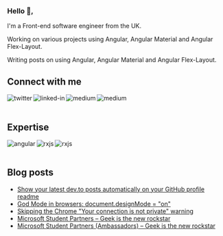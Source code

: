 ### Hello 👋, 

I'm a Front-end software engineer from the UK.

Working on various projects using Angular, Angular Material and Angular Flex-Layout.

Writing posts on using Angular, Angular Material and Angular Flex-Layout.

## Connect with me
[<img align="left" alt="twitter" src="https://img.shields.io/badge/twitter-%231DA1F2.svg?&style=for-the-badge&logo=twitter&logoColor=white" />](https://twitter.com/duncanfaulkner)

[<img align="left" alt="linked-in" src="https://img.shields.io/badge/linkedin-%230077B5.svg?&style=for-the-badge&logo=linkedin&logoColor=white" />](https://www.linkedin.com/in/duncanfaulkner1/)

[<img align="left" alt="medium" src="https://img.shields.io/badge/medium-%2312100E.svg?&style=for-the-badge&logo=medium&logoColor=white" />](https://anglebrackets-dev.medium.com/)

[<img align="left" alt="medium" src="https://img.shields.io/badge/ngconf-%2312100E.svg?&style=for-the-badge&logo=ngconf&logoColor=white" />](https://medium.com/ngconf/)


<br>
<br>

## Expertise
<img align="left" alt="angular" src="https://img.shields.io/badge/angular%20-%2320232a.svg?&style=for-the-badge&logo=angular&logoColor=%23b52e31" />
<img align="left" alt="rxjs" src="https://img.shields.io/badge/typescript%20-%2320232a.svg?&style=for-the-badge&logo=typescript&logoColor=#3178C6" />
<img align="left" alt="rxjs" src="https://img.shields.io/badge/javascript%20-%2320232a.svg?&style=for-the-badge&logo=javascript&logoColor=#F7DF1E" />

<br>
<br>

## Blog posts
<!-- BLOG-POST-LIST:START -->
- [Show your latest dev.to posts automatically on your GitHub profile readme](https://dev.to/gautamkrishnar/show-your-latest-dev-to-posts-automatically-in-your-github-profile-readme-3nk8)
- [God Mode in browsers: document.designMode = "on"](https://dev.to/gautamkrishnar/god-mode-in-browsers-document-designmode-on-2pmo)
- [Skipping the Chrome "Your connection is not private" warning](https://dev.to/gautamkrishnar/quickbits-1-skipping-the-chrome-your-connection-is-not-private-warning-4kp1)
- [Microsoft Student Partners – Geek is the new rockstar](https://dev.to/gautamkrishnar/microsoft-student-partners--geek-is-the-new-rockstar)
- [Microsoft Student Partners (Ambassadors) – Geek is the new rockstar](https://www.gautamkrishnar.com/microsoft-student-partners/)
<!-- BLOG-POST-LIST:END -->

